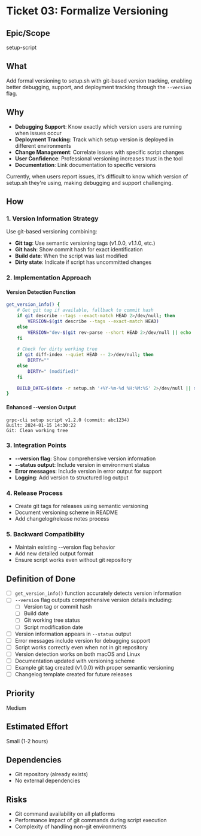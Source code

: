 # Ticket 03: Formalize Versioning

## Epic/Scope
setup-script

## What
Add formal versioning to setup.sh with git-based version tracking, enabling better debugging, support, and deployment tracking through the `--version` flag.

## Why
- **Debugging Support**: Know exactly which version users are running when issues occur
- **Deployment Tracking**: Track which setup version is deployed in different environments
- **Change Management**: Correlate issues with specific script changes
- **User Confidence**: Professional versioning increases trust in the tool
- **Documentation**: Link documentation to specific versions

Currently, when users report issues, it's difficult to know which version of setup.sh they're using, making debugging and support challenging.

## How

### 1. Version Information Strategy
Use git-based versioning combining:
- **Git tag**: Use semantic versioning tags (v1.0.0, v1.1.0, etc.)
- **Git hash**: Show commit hash for exact identification
- **Build date**: When the script was last modified
- **Dirty state**: Indicate if script has uncommitted changes

### 2. Implementation Approach

#### Version Detection Function
```bash
get_version_info() {
    # Get git tag if available, fallback to commit hash
    if git describe --tags --exact-match HEAD 2>/dev/null; then
        VERSION=$(git describe --tags --exact-match HEAD)
    else
        VERSION="dev-$(git rev-parse --short HEAD 2>/dev/null || echo 'unknown')"
    fi
    
    # Check for dirty working tree
    if git diff-index --quiet HEAD -- 2>/dev/null; then
        DIRTY=""
    else
        DIRTY=" (modified)"
    fi
    
    BUILD_DATE=$(date -r setup.sh '+%Y-%m-%d %H:%M:%S' 2>/dev/null || stat -c %y setup.sh 2>/dev/null || echo "unknown")
}
```

#### Enhanced --version Output
```
grpc-cli setup script v1.2.0 (commit: abc1234)
Built: 2024-01-15 14:30:22
Git: Clean working tree
```

### 3. Integration Points
- **--version flag**: Show comprehensive version information
- **--status output**: Include version in environment status
- **Error messages**: Include version in error output for support
- **Logging**: Add version to structured log output

### 4. Release Process
- Create git tags for releases using semantic versioning
- Document versioning scheme in README
- Add changelog/release notes process

### 5. Backward Compatibility
- Maintain existing --version flag behavior
- Add new detailed output format
- Ensure script works even without git repository

## Definition of Done

- [ ] `get_version_info()` function accurately detects version information
- [ ] `--version` flag outputs comprehensive version details including:
  - [ ] Version tag or commit hash
  - [ ] Build date
  - [ ] Git working tree status
  - [ ] Script modification date
- [ ] Version information appears in `--status` output
- [ ] Error messages include version for debugging support
- [ ] Script works correctly even when not in git repository
- [ ] Version detection works on both macOS and Linux
- [ ] Documentation updated with versioning scheme
- [ ] Example git tag created (v1.0.0) with proper semantic versioning
- [ ] Changelog template created for future releases

## Priority
Medium

## Estimated Effort
Small (1-2 hours)

## Dependencies
- Git repository (already exists)
- No external dependencies

## Risks
- Git command availability on all platforms
- Performance impact of git commands during script execution
- Complexity of handling non-git environments